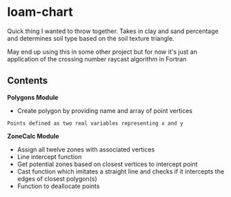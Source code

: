 # loam-chart

  

Quick thing I wanted to throw together. Takes in clay and sand percentage and determines soil type based on the soil texture triangle.

  

May end up using this in some other project but for now it's just an application of the crossing number raycast algorithm in Fortran

## Contents
**Polygons Module**
- Create polygon by providing name and array of point vertices
  
`Points defined as two real variables representing x and y`

**ZoneCalc Module**
- Assign all twelve zones with associated vertices
- Line intercept function
- Get potential zones based on closest vertices to intercept point
- Cast function which imitates a straight line and checks if it intercepts the edges of closest polygon(s) 
- Function to deallocate points
